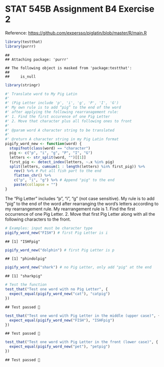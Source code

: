 STAT 545B Assignment B4 Exercise 2
================

Reference: <https://github.com/expersso/piglatin/blob/master/R/main.R>

``` r
library(testthat)
library(purrr)
```

    ## 
    ## Attaching package: 'purrr'

    ## The following object is masked from 'package:testthat':
    ## 
    ##     is_null

``` r
library(stringr)
```

``` r
#' Translate word to My Pig Latin
#'
#' (Pig Letter include 'p', 'i', 'g', 'P', 'I', 'G')
#' My own rule is to add “pig” to the end of the word
#' after applying the following rearranagement rule:
#' 1. Find the first occurence of one Pig Letter
#' 2. Move that character plus all following ones to front 
#'
#' @param word A character string to be translated
#'
#' @return A character string in my Pig Latin format
pigify_word_new <- function(word) {
  stopifnot(class(word) == "character")
  pig <- c("p", "i", "g", "P", "I", "G")
  letters <- str_split(word, "")[[1]] 
  first_pig <- detect_index(letters, ~.x %in% pig)
  split(letters, cumsum(1 : length(letters) %in% first_pig)) %>%
    rev() %>% # Put all fish part to the end
    flatten_chr() %>%
    c("p", "i", "g") %>% # Append "pig" to the end
    paste(collapse = "")
}
```

The “Pig Letter” includes “p”, “i”, “g” (not case sensitive). My rule is
to add “pig” to the end of the word after rearranging the word’s letters
according to my rearrangement rule. My rearrangement rule is 1. Find the
first occurrence of one Pig Letter. 2. Move that first Pig Letter along
with all the following characters to the front.

``` r
# Examples: input must be character type 
pigify_word_new("FISH") # first Pig Letter is i
```

    ## [1] "ISHFpig"

``` r
pigify_word_new("dolphin") # first Pig Letter is p
```

    ## [1] "phindolpig"

``` r
pigify_word_new("shark") # no Pig Letter, only add "pig" at the end
```

    ## [1] "sharkpig"

``` r
# Test the function
test_that("Test one word with no Pig Letter", {
  expect_equal(pigify_word_new("cat"), "catpig")
})
```

    ## Test passed 🌈

``` r
test_that("Test one word with Pig Letter in the middle (upper case)", {
  expect_equal(pigify_word_new("FISH"), "ISHFpig")
})
```

    ## Test passed 🌈

``` r
test_that("Test one word with Pig Letter in the front (lower case)", {
  expect_equal(pigify_word_new("pet"), "petpig")
})
```

    ## Test passed 🌈
